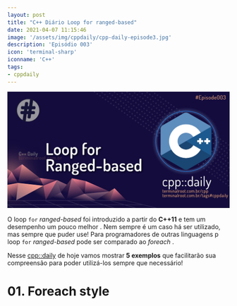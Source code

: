 ```yaml
---
layout: post
title: "C++ Diário Loop for ranged-based"
date: 2021-04-07 11:15:46
image: '/assets/img/cppdaily/cpp-daily-episode3.jpg'
description: 'Episódio 003'
icon: 'terminal-sharp'
iconname: 'C++'
tags:
- cppdaily
---
```


![cpp::daily Loop for ranged-based](/assets/img/cppdaily/cpp-daily-episode3.jpg)

O loop `for` *ranged-based* foi introduzido a partir do **C++11** e tem um desempenho um pouco melhor . Nem sempre é um caso há ser utilizado, mas sempre que puder use! Para programadores de outras linguagens p loop `for` *ranged-based* pode ser comparado ao *foreach* .

Nesse [cpp::daily](https://terminalroot.com.br/tags#cppdaily) de hoje vamos mostrar **5 exemplos** que facilitarão sua compreensão para poder utilizá-los sempre que necessário!

# 01. Foreach style
